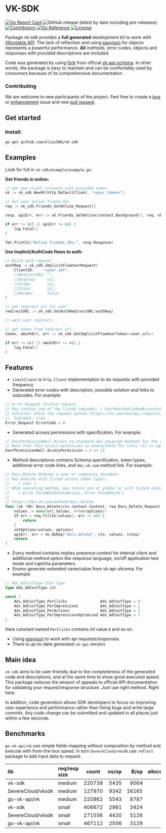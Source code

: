 # VK-SDK
[![Go Report Card](https://goreportcard.com/badge/github.com/elias506/vk-sdk)](https://goreportcard.com/report/github.com/elias506/vk-sdk)
![GitHub release (latest by date including pre-releases)](https://img.shields.io/github/v/release/elias506/vk-sdk?display_name=tag&include_prereleases)
[![Contributors](https://img.shields.io/github/contributors/elias506/vk-sdk)](https://img.shields.io/github/contributors-anon/elias506/vk-sdk)
[![Go Reference](https://pkg.go.dev/badge/github.com/elias506/vk-sdk.svg)](https://pkg.go.dev/github.com/elias506/vk-sdk)
[![License](https://img.shields.io/github/license/elias506/vk-sdk)](https://img.shields.io/github/license/elias506/vk-sdk)

Package vk-sdk provides a **full generated** development kit to work 
with [VKontakte API](https://dev.vk.com/method). The lack of reflection and using 
[easyjson](https://github.com/mailru/easyjson) for objects represents a powerful performance.
**All** methods, error codes, objects and responses with provided descriptions are included.

Code was generated by using [fork](github.com/elias506/vk-api-schema) from official 
[vk-api-schema](https://github.com/VKCOM/vk-api-schema). In other words, the package
is easy to maintain and can be comfortably used by consumers because of its comprehensive documentation.

### Contributing
We are welcome to new participants of the project. Feel free to create a 
[bug](https://github.com/elias506/vk-sdk/issues/new?assignees=elias506&labels=bug&template=bug_report.md&title=) 
or [enhancement](https://github.com/elias506/vk-sdk/issues/new?assignees=elias506&labels=enhancement&template=feature_request.md&title=) 
issue and new [pull request](https://github.com/elias506/vk-sdk/pulls).

## Get started
### Install:
```sh
go get github.com/elias506/vk-sdk
```

## Examples
Look for full in `vk-sdk/example/example.go`:

**Get friends in online:**
```go
// Get new client instants with provided token
vk := vk_sdk.NewVK(http.DefaultClient, "<your_token>")

// Get your online friend IDs
req := vk_sdk.Friends_GetOnline_Request{}

resp, apiErr, err := vk.Friends_GetOnline(context.Background(), req, vk_sdk.TestMode())

if err != nil || apiErr != nil {
    log.Fatal()
}

fmt.Println("Online friends IDs:", resp.Response) 
```

**Use Implicit/AuthCode flows to auth:**
```go
// Build auth request
authReq := vk_sdk.ImplicitFlowUserRequest{
    ClientID:    "<your_id>", 
    //RedirectURI: "",
    //Display:     nil,
    //Scope:       nil,
    //State:       nil,
    //Revoke:      false,
}

// get redirect url for user
redirectURL := vk_sdk.GetAuthRedirectURL(authReq)

// wait user redirect... 

// get token from redirect url 
token, oAuthErr, err := vk_sdk.GetImplicitFlowUserToken(<user_url>)

if err != nil || oAuthErr != nil {
    log.Fatal()
}
```

## Features
- `LimitClient` is `http.Client` implementation to do requests 
with provided frequency 
- Generated error codes with description, possible solution and links to subcodes.
For example:
```go
// Error_Request Invalid request.
// May contain one of the listed subcodes: [ UserReachedLinkedAccountsLimit, ServiceUuidLinkWithAnotherUser ].
// Solution: Check the request syntax (https://vk.com/dev/api_requests) and used parameters list (it can be found on a method description page).
//  IsGlobal: true
Error_Request ErrorCode = 8
```
- Generated access permissions with specification.
For example:
````go
// UserPermissionWall Access to standard and advanced methods for the wall.
// Note that this access permission is unavailable for sites (it is ignored at attempt of authorization).
UserPermissionWall AccessPermission = 1 << 13
````
- Method descriptions contains 
Schema specification, token types, additional error code links, and `dev.vk.com` method link.
For example:
```go
// Docs_Delete Deletes a user or community document.
// May execute with listed access token types:
//    [ user ]
// When executing method, may return one of global or with listed codes API errors:
//    [ Error_ParamDocDeleteAccess, Error_ParamDocId ]
//
// https://dev.vk.com/method/docs.delete
func (vk *VK) Docs_Delete(ctx context.Context, req Docs_Delete_Request, options ...Option) (resp Base_Ok_Response, apiErr ApiError, err error) {
	values := make(url.Values, 4+len(options))
	if err = req.fillIn(values); err != nil {
		return
	}
	setOptions(values, options)
	apiErr, err = vk.doReq("docs.delete", ctx, values, &resp)
	return
}
```
- Every method contains implies presence context for internal client
and additional method option like response language, on/off application test mode
and captcha parameters.
- Enums generate extended name/value from vk-api-shcema.
For example:
```go
// Ads_AdCostType Cost type
type Ads_AdCostType int

const (
    Ads_AdCostType_PerClicks               Ads_AdCostType = 0
    Ads_AdCostType_PerImpressions          Ads_AdCostType = 1
    Ads_AdCostType_PerActions              Ads_AdCostType = 2
    Ads_AdCostType_PerImpressionsOptimized Ads_AdCostType = 3
)
```
Here constant named `PerClicks` contains int value `0` and so on.
- Using [easyjson](https://github.com/mailru/easyjson) to work with api requests/responses 
- There is up-to-date generated `vk-api` version

## Main idea
`vk-sdk` aims to be user-friendly due to the completeness of the generated code 
and descriptions, and at the same time to show good executed speed. 
This package reduces the amount of appeals to official API documentation for validating your request/response structure.
Just use right method. Right here.

In addition, code generation allows SDK developers to focus on improving 
user experience and performance rather than fixing bugs and write large commits. 
Any code change can be submitted and updated in all places just within a few seconds.

## Benchmarks
`go-vk-api/vk` use simple fields mapping without composition by method and execute with from-the-box speed.
In turn `SevereCloud/vksdk` use `reflect` package to add input data to request.

| lib                         | req/resp size | count       |  ns/op |    B/op | allocs/op |
|:----------------------------|:--------------|-------------|-------:|--------:|----------:|
| vk-sdk                      | medium        | 220738      |   5435 |    9064 |        60 |
| SevereCloud/vksdk           | medium        | 127970      |   9342 |   16165 |       117 |
| go-vk-api/vk                | medium        | 220962      |   5543 |    8787 |        64 |
| vk-sdk                      | small         | 406672      |   2981 |    3424 |        44 |
| SevereCloud/vksdk           | small         | 271036      |   4420 |    5126 |        65 |
| go-vk-api/vk                | small         | 467112      |   2506 |    3129 |        41 |
